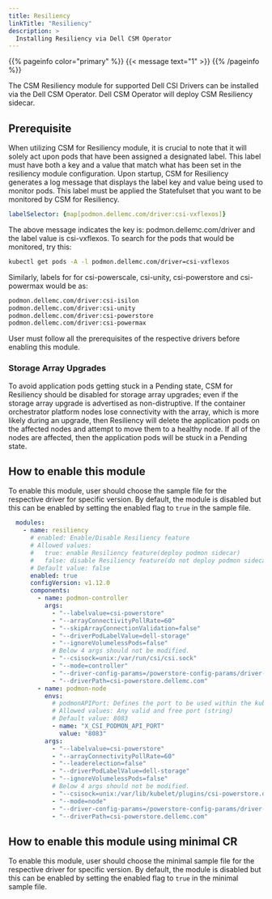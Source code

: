 ```yaml
---
title: Resiliency
linkTitle: "Resiliency"
description: >
  Installing Resiliency via Dell CSM Operator
---
```

{{% pageinfo color="primary" %}}
{{< message text="1" >}}
{{% /pageinfo %}}

The CSM Resiliency module for supported Dell CSI Drivers can be installed via the Dell CSM Operator. Dell CSM Operator will deploy CSM Resiliency sidecar.

## Prerequisite

When utilizing CSM for Resiliency module, it is crucial to note that it will solely act upon pods that have been assigned a designated label. This label must have both a key and a value that match what has been set in the resiliency module configuration. Upon startup, CSM for Resiliency generates a log message that displays the label key and value being used to monitor pods. This label must be applied the Statefulset that you want to be monitored by CSM for Resiliency.

 ```yaml
 labelSelector: {map[podmon.dellemc.com/driver:csi-vxflexos]}
 ```

 The above message indicates the key is: podmon.dellemc.com/driver and the label value is csi-vxflexos. To search for the pods that would be monitored, try this:

 ```bash
 kubectl get pods -A -l podmon.dellemc.com/driver=csi-vxflexos
 ```

Similarly, labels for for csi-powerscale, csi-unity, csi-powerstore and csi-powermax would be as:

 ```bash
 podmon.dellemc.com/driver:csi-isilon
 podmon.dellemc.com/driver:csi-unity
 podmon.dellemc.com/driver:csi-powerstore
 podmon.dellemc.com/driver:csi-powermax
```

 User must follow all the prerequisites of the respective drivers before enabling this module.

### Storage Array Upgrades

To avoid application pods getting stuck in a Pending state, CSM for Resiliency should be disabled for storage array upgrades; even if the storage array upgrade is advertised as non-distruptive. If the container orchestrator platform nodes lose connectivity with the array, which is more likely during an upgrade, then Resiliency will delete the application pods on the affected nodes and attempt to move them to a healthy node. If all of the nodes are affected, then the application pods will be stuck in a Pending state.

## How to enable this module

To enable this module, user should choose the sample file for the respective driver for specific version. By default, the module is disabled but this can be enabled by setting the enabled flag to `true` in the sample file.

```yaml
  modules:
    - name: resiliency
      # enabled: Enable/Disable Resiliency feature
      # Allowed values:
      #   true: enable Resiliency feature(deploy podmon sidecar)
      #   false: disable Resiliency feature(do not deploy podmon sidecar)
      # Default value: false
      enabled: true
      configVersion: v1.12.0
      components:
        - name: podmon-controller
          args:
            - "--labelvalue=csi-powerstore"
            - "--arrayConnectivityPollRate=60"
            - "--skipArrayConnectionValidation=false"
            - "--driverPodLabelValue=dell-storage"
            - "--ignoreVolumelessPods=false"
            # Below 4 args should not be modified.
            - "--csisock=unix:/var/run/csi/csi.sock"
            - "--mode=controller"
            - "--driver-config-params=/powerstore-config-params/driver-config-params.yaml"
            - "--driverPath=csi-powerstore.dellemc.com"
        - name: podmon-node
          envs:
            # podmonAPIPort: Defines the port to be used within the kubernetes cluster
            # Allowed values: Any valid and free port (string)
            # Default value: 8083
            - name: "X_CSI_PODMON_API_PORT"
              value: "8083"
          args:
            - "--labelvalue=csi-powerstore"
            - "--arrayConnectivityPollRate=60"
            - "--leaderelection=false"
            - "--driverPodLabelValue=dell-storage"
            - "--ignoreVolumelessPods=false"
            # Below 4 args should not be modified.
            - "--csisock=unix:/var/lib/kubelet/plugins/csi-powerstore.dellemc.com/csi_sock"
            - "--mode=node"
            - "--driver-config-params=/powerstore-config-params/driver-config-params.yaml"
            - "--driverPath=csi-powerstore.dellemc.com"
```

## How to enable this module using minimal CR

To enable this module, user should choose the minimal sample file for the respective driver for specific version. By default, the module is disabled but this can be enabled by setting the enabled flag to `true` in the minimal sample file.
